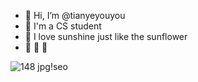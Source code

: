 - 👋 Hi, I’m @tianyeyouyou
- 🌱 I'm a CS student
- 🌻 I love sunshine just like the sunflower
- 🐝 💛 🍯

![148 jpg!seo](https://github.com/tianyeyouyou/tianyeyouyou/assets/150894831/708ee78d-d133-44d0-aeaa-af441574e958)


<!---
tianyeyouyou/tianyeyouyou is a ✨ special ✨ repository because its `README.md` (this file) appears on your GitHub profile.
You can click the Preview link to take a look at your changes.
--->

